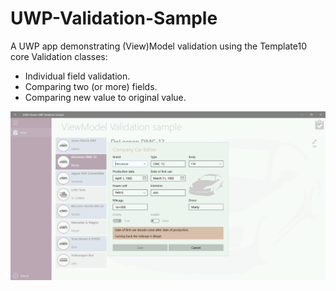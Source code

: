 # UWP-Validation-Sample
A UWP app demonstrating (View)Model validation using the Template10 core Validation classes:
* Individual field validation.
* Comparing two (or more) fields.
* Comparing new value to original value.

![Screenshot](Assets/Screenshot.png?raw=true "Message")
